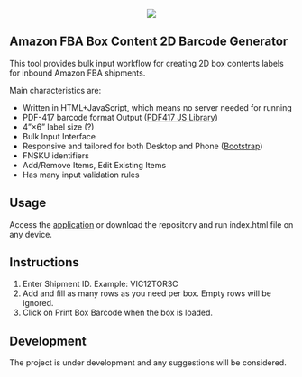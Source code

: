 <p align="center"><img src="https://i.ibb.co/7Y5JKhD/Untitled-1.png"></p>

## Amazon FBA Box Content 2D Barcode Generator

This tool provides bulk input workflow for creating 2D box contents labels for inbound Amazon FBA shipments.

Main characteristics are:

- Written in HTML+JavaScript, which means no server needed for running
- PDF-417 barcode format Output ([PDF417 JS Library](https://github.com/pkoretic/pdf417-generator))
- 4”×6” label size (?)
- Bulk Input Interface
- Responsive and tailored for both Desktop and Phone ([Bootstrap](https://github.com/twbs/bootstrap))
- FNSKU identifiers
- Add/Remove Items, Edit Existing Items
- Has many input validation rules

## Usage

Access the [application](https://hurryword.github.io/amazon-label-generator/) or download the repository and run index.html file on any device.

## Instructions

1. Enter Shipment ID. Example: VIC12TOR3C
2. Add and fill as many rows as you need per box. Empty rows will be ignored.
3. Click on Print Box Barcode when the box is loaded.

## Development

The project is under development and any suggestions will be considered. 
